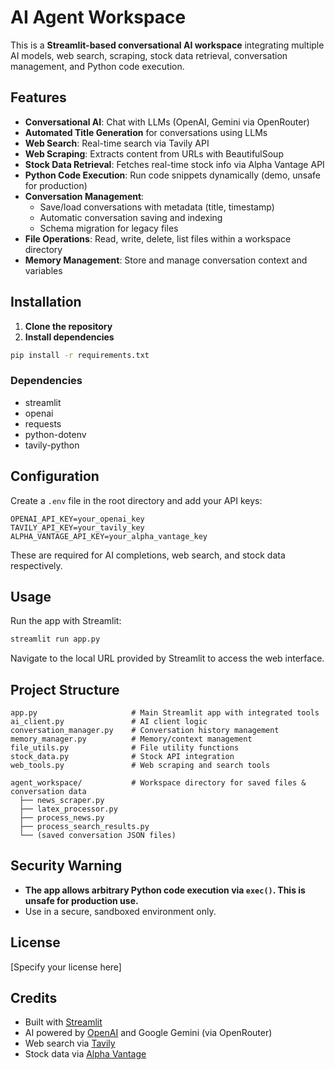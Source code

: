 # AI Agent Workspace

This is a **Streamlit-based conversational AI workspace** integrating multiple AI models, web search, scraping, stock data retrieval, conversation management, and Python code execution.

## Features

- **Conversational AI**: Chat with LLMs (OpenAI, Gemini via OpenRouter)
- **Automated Title Generation** for conversations using LLMs
- **Web Search**: Real-time search via Tavily API
- **Web Scraping**: Extracts content from URLs with BeautifulSoup
- **Stock Data Retrieval**: Fetches real-time stock info via Alpha Vantage API
- **Python Code Execution**: Run code snippets dynamically (demo, unsafe for production)
- **Conversation Management**:
  - Save/load conversations with metadata (title, timestamp)
  - Automatic conversation saving and indexing
  - Schema migration for legacy files
- **File Operations**: Read, write, delete, list files within a workspace directory
- **Memory Management**: Store and manage conversation context and variables

## Installation

1. **Clone the repository**
2. **Install dependencies**

```bash
pip install -r requirements.txt
```

### Dependencies

- streamlit
- openai
- requests
- python-dotenv
- tavily-python

## Configuration

Create a `.env` file in the root directory and add your API keys:

```
OPENAI_API_KEY=your_openai_key
TAVILY_API_KEY=your_tavily_key
ALPHA_VANTAGE_API_KEY=your_alpha_vantage_key
```

These are required for AI completions, web search, and stock data respectively.

## Usage

Run the app with Streamlit:

```bash
streamlit run app.py
```

Navigate to the local URL provided by Streamlit to access the web interface.

## Project Structure

```
app.py                     # Main Streamlit app with integrated tools
ai_client.py               # AI client logic
conversation_manager.py    # Conversation history management
memory_manager.py          # Memory/context management
file_utils.py              # File utility functions
stock_data.py              # Stock API integration
web_tools.py               # Web scraping and search tools

agent_workspace/           # Workspace directory for saved files & conversation data
  ├── news_scraper.py
  ├── latex_processor.py
  ├── process_news.py
  ├── process_search_results.py
  └── (saved conversation JSON files)
```

## Security Warning

- **The app allows arbitrary Python code execution via `exec()`. This is unsafe for production use.**
- Use in a secure, sandboxed environment only.

## License

[Specify your license here]

## Credits

- Built with [Streamlit](https://streamlit.io/)
- AI powered by [OpenAI](https://openai.com/) and Google Gemini (via OpenRouter)
- Web search via [Tavily](https://www.tavily.com/)
- Stock data via [Alpha Vantage](https://www.alphavantage.co/)